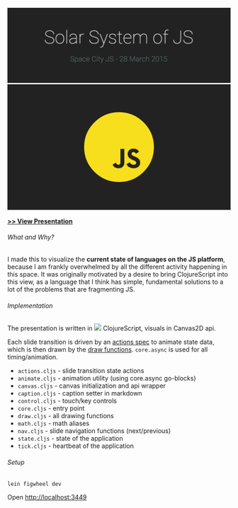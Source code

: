 [![title.png](title.png)](http://shaunlebron.github.io/solar-system-of-js/)
[![preview](preview.gif)](http://shaunlebron.github.io/solar-system-of-js/)

__[>> View Presentation](http://shaunlebron.github.io/solar-system-of-js/)__

###### What and Why?

I made this to visualize the __current state of languages on the JS platform__,
because I am frankly overwhelmed by all the different activity happening in
this space.  It was originally motivated by a desire to bring ClojureScript
into this view, as a language that I think has simple, fundamental solutions to
a lot of the problems that are fragmenting JS.

###### Implementation

The presentation is written in <img src="http://shaunlebron.github.io/solar-system-of-js/cljs.svg" height="32px"> ClojureScript, visuals in Canvas2D api.

Each slide transition is driven by an [actions spec](https://github.com/shaunlebron/solar-system-of-js/blob/master/src/solar_system_of_js/actions.cljs#L160)
to animate state data, which is then drawn by the [draw functions](https://github.com/shaunlebron/solar-system-of-js/blob/master/src/solar_system_of_js/draw.cljs#L443).
`core.async` is used for all timing/animation.

- `actions.cljs` - slide transition state actions
- `animate.cljs` - animation utility (using core.async go-blocks)
- `canvas.cljs` - canvas initialization and api wrapper
- `caption.cljs` - caption setter in markdown
- `control.cljs` - touch/key controls
- `core.cljs` - entry point
- `draw.cljs` - all drawing functions
- `math.cljs` - math aliases
- `nav.cljs` - slide navigation functions (next/previous)
- `state.cljs` - state of the application
- `tick.cljs` - heartbeat of the application

###### Setup

```
lein figwheel dev
```

Open <http://localhost:3449>
